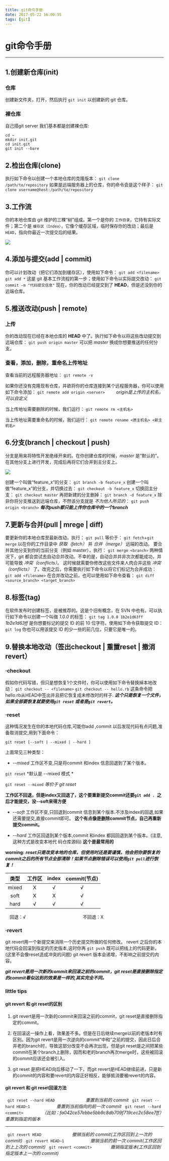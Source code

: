 ```yaml
---
title: git命令手册
date: 2017-05-22 16:00:55
tags: [git]
---
```


# git命令手册


***
## 1.创建新仓库(init)
### 仓库
创建新文件夹，打开，然后执行 
`git init`
以创建新的 git 仓库。
### 裸仓库
自己搭git server 我们基本都是创建裸仓库:
```
cd ~
mkdir init.git
cd init.git
git init --bare
```

## 2.检出仓库(clone)
执行如下命令以创建一个本地仓库的克隆版本：
`git clone /path/to/repository` 
如果是远端服务器上的仓库，你的命令会是这个样子：
`git clone username@host:/path/to/repository`

## 3.工作流

你的本地仓库由 git 维护的三棵“树”组成。第一个是你的 `工作目录`，它持有实际文件；第二个是 `缓存区（Index）`，它像个缓存区域，临时保存你的改动；最后是 `HEAD`，指向你最近一次提交后的结果。

![](git命令手册/trees_2.png)


## 4.添加与提交(add | commit)

你可以计划改动（把它们添加到缓存区），使用如下命令：
`git add <filename>`
`git add *`
这是 git 基本工作流程的第一步；使用如下命令以实际提交改动：
`git commit -m "代码提交信息"`
现在，你的改动已经提交到了 **HEAD**，但是还没到你的远端仓库。

## 5.推送改动(push | remote)

### 上传
你的改动现在已经在本地仓库的 **HEAD** 中了。执行如下命令以将这些改动提交到远端仓库：
`git push origin master`
可以把 _master_ 换成你想要推送的任何分支。

### 查看，添加，删除，重命名上传地址
查看当前的远程服务器地址：
`git remote -v`

如果你还没有克隆现有仓库，并欲将你的仓库连接到某个远程服务器，你可以使用如下命令添加：
`git remote add origin <server>`  　　 *origin是上传的主机名，可以自定义*

当上传地址需要删除的时候，我们运行：
`git remote rm <主机名>`

当上传地址需要重命名的时候，我们运行：
`git remote rename <原主机名> <新主机名>`

## 6.分支(branch | checkout | push)

分支是用来将特性开发绝缘开来的。在你创建仓库的时候，_master_ 是“默认的”。在其他分支上进行开发，完成后再将它们合并到主分支上。

![](git命令手册\branches.png)

创建一个叫做“feature_x”的分支：
`git branch -b feature_x`
创建一个叫做“feature_x”的分支，并切换过去：
`git checkout -b feature_x`
切换回主分支：
`git checkout master`
再把新建的分支删掉：
`git branch -d feature_x`
除非你将分支推送到远端仓库，不然该分支就是 _不为他人所见的_：
`git push origin <branch>`
***每次push都只能上传你仓库中的一个branch***

## 7.更新与合并(pull | mrege | diff)

要更新你的本地仓库至最新改动，执行：
`git pull`
等价于：
`git fetch`+`git merge`
以在你的工作目录中 _获取（fetch）_ 并 _合并（merge）_ 远端的改动。
要合并其他分支到你的当前分支（例如 master），执行：
`git merge <branch>`
两种情况下，git 都会尝试去自动合并改动。不幸的是，自动合并并非次次都能成功，并可能导致 _冲突（conflicts）_。 这时候就需要你修改这些文件来人肉合并这些 _冲突（conflicts）_ 了。改完之后，你需要执行如下命令以将它们标记为合并成功：
`git add <filename>`
在合并改动之前，也可以使用如下命令查看：
`git diff <source_branch> <target_branch>`

## 8.标签(tag)

在软件发布时创建标签，是被推荐的。这是个旧有概念，在 SVN 中也有。可以执行如下命令以创建一个叫做 _1.0.0_ 的标签：
`git tag 1.0.0 1b2e1d63ff`
_1b2e1d63ff_ 是你想要标记的提交 ID 的前 10 位字符。使用如下命令获取提交 ID：
`git log`
你也可以用该提交 ID 的少一些的前几位，只要它是唯一的。

## 9.替换本地改动（签出checkout | 重置reset | 撤消revert）

### ·checkout

假如你代码写错，但只是想恢复1个文件时，你可以使用如下命令替换掉本地改动：
`git checkout -- <filename>`
`git checkout -- hello.rb`
这条命令把hello.rb从HEAD中签出并且把它恢复成未修改时的样子.
***这个只是恢复一个文件，如果全部要恢复就要使用`git reset` 或者是`git revert`。***

### ·reset
这种情况发生在你的本地代码仓库,可能你add ,commit 以后发现代码有点问题,准备取消提交,用到下面命令：

 `git reset [--soft | --mixed | --hard ]`

上面常见三种类型：

 + *--mixed*
 工作区不变,只是将commit 和index 信息回退到了某个版本。
 
 `git reset` *默认是 --mixed 模式 *
 
 `git reset --mixed`  *等价于 git reset*
 
 **工作区不回退，但是index又回退了，这个要重新提交commit还要`git add . `之后才能提交，没--soft来得方便**
 + *--soft*
 工作区不变,只回退到commit 信息到某个版本.不涉及index的回退,如果还需要提交,直接commit即可。
  **这个有点像是删除commit节点，自己再重新提交commit。**
 
 + *--hard*
 工作区回退到某个版本,commit 和index 都回回退到某个版本。(注意,这种方式是改变本地代  码仓库源码)
 **这个是最常用的**
 
**worning:** ***reset只是改变本地的仓库，但使用时还是要谨慎，他会把你要恢复的commit之后的所有节点全部清除！如果节点删除错误可以使用`git pull`进行恢复！***


| 类型  | 工作区   |  index  |  commit(节点)  |
|:-----:|:-------:|:-------:|:--------------:|
| mixed |   X     |&radic;  |      &radic;   |
|  soft | X       |    X    |     &radic;    |
|  hard | &radic; |&radic;  |     &radic;    |
　回退：&radic;　　　　　　　　　　　　　不回退：X


### ·revert

git revert用一个新提交来消除一个历史提交所做的任何修改。
revert 之后你的本地代码会回滚到指定的历史版本,这时你再 `git push` 既可以把线上的代码更新。(这里不会像reset造成冲突的问题)
git revert 版本会递增，不影响之前提交的内容。

***git revert是用一次新的commit来回滚之前的commit，git reset是直接删除指定的commit看似达到的效果是一样的,其实完全不同。***

### little tips
#### git revert 和 git reset的区别

1. git revert是用一次新的commit来回滚之前的commit，git reset是直接删除指定的commit。

2. 在回滚这一操作上看，效果差不多。但是在日后继续merge以前的老版本时有区别。因为git revert是用一次逆向的commit“中和”之前的提交，因此日后合并老的branch时，导致这部分改变不会再次出现，但是git reset是之间把某些commit在某个branch上删除，因而和老的branch再次merge时，这些被回滚的commit应该还会被引入。

3. git reset 是把HEAD向后移动了一下，而git revert是HEAD继续前进，只是新的commit的内容和要revert的内容正好相反，能够抵消要被revert的内容。

#### git revert 和 git reset回滚方法

` git reset --hard HEAD`　　　　　　　*重置到当前的 commit*
` git reset --hard HEAD~1`　　　　　　*重置到当前指向的前一次 commit*
` git reset --hard <commit>`　　　　 *（比如：fa042ce57ebbe5bb9c8db709f719cec2c58ee7ff）重置到指定的版本*
***

` git revert HEAD`　　　　　　　*撤销当前的 commit(工作区回到上一次的 commit)*
` git revert HEAD~1`　　　　　　*撤销当前的前一次 commit(工作区回到上上次的 commit)*
` git revert <commit>`　　　　 *撤销指定版本(工作区回到指定版本上一次的 commit)*
